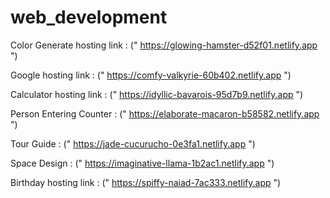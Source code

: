 # web_development
Color Generate hosting link : (" https://glowing-hamster-d52f01.netlify.app ")

Google hosting link : (" https://comfy-valkyrie-60b402.netlify.app ")

Calculator hosting link : (" https://idyllic-bavarois-95d7b9.netlify.app ")

Person Entering Counter : (" https://elaborate-macaron-b58582.netlify.app ")

Tour Guide : (" https://jade-cucurucho-0e3fa1.netlify.app ")

Space Design : (" https://imaginative-llama-1b2ac1.netlify.app ")

Birthday hosting link : (" https://spiffy-naiad-7ac333.netlify.app ")
